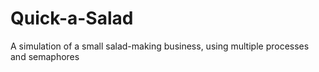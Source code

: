 # Quick-a-Salad
A simulation of a small salad-making business, using multiple processes and semaphores
